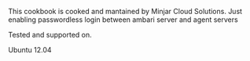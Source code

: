 This cookbook is cooked and mantained by Minjar Cloud Solutions.
Just enabling passwordless login between ambari server and agent servers

Tested and supported on.

Ubuntu 12.04
